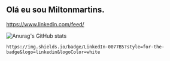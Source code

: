 ## Olá eu sou Miltonmartins.
https://www.linkedin.com/feed/

![Anurag's GitHub stats](https://github-readme-stats.vercel.app/api?username=anuraghazra&show_icons=true&theme=radical)
	
	https://img.shields.io/badge/LinkedIn-0077B5?style=for-the-badge&logo=linkedin&logoColor=white
	
